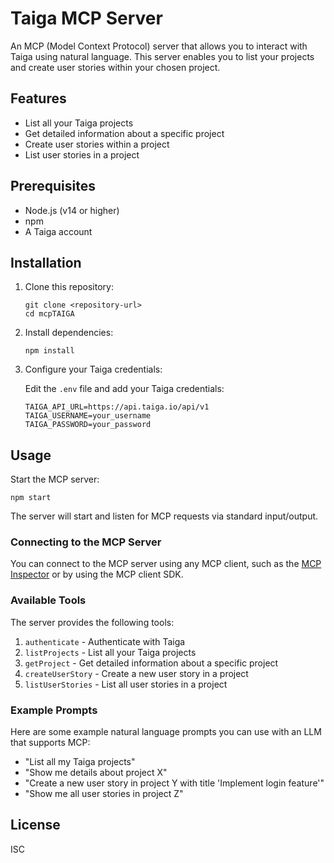 # Taiga MCP Server

An MCP (Model Context Protocol) server that allows you to interact with Taiga using natural language. This server enables you to list your projects and create user stories within your chosen project.

## Features

- List all your Taiga projects
- Get detailed information about a specific project
- Create user stories within a project
- List user stories in a project

## Prerequisites

- Node.js (v14 or higher)
- npm
- A Taiga account

## Installation

1. Clone this repository:
   ```
   git clone <repository-url>
   cd mcpTAIGA
   ```

2. Install dependencies:
   ```
   npm install
   ```

3. Configure your Taiga credentials:
   
   Edit the `.env` file and add your Taiga credentials:
   ```
   TAIGA_API_URL=https://api.taiga.io/api/v1
   TAIGA_USERNAME=your_username
   TAIGA_PASSWORD=your_password
   ```

## Usage

Start the MCP server:

```
npm start
```

The server will start and listen for MCP requests via standard input/output.

### Connecting to the MCP Server

You can connect to the MCP server using any MCP client, such as the [MCP Inspector](https://github.com/modelcontextprotocol/inspector) or by using the MCP client SDK.

### Available Tools

The server provides the following tools:

1. `authenticate` - Authenticate with Taiga
2. `listProjects` - List all your Taiga projects
3. `getProject` - Get detailed information about a specific project
4. `createUserStory` - Create a new user story in a project
5. `listUserStories` - List all user stories in a project

### Example Prompts

Here are some example natural language prompts you can use with an LLM that supports MCP:

- "List all my Taiga projects"
- "Show me details about project X"
- "Create a new user story in project Y with title 'Implement login feature'"
- "Show me all user stories in project Z"

## License

ISC
